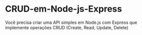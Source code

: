 # CRUD-em-Node-js-Express
Você precisa criar uma API simples em Node.js com Express que implemente operações CRUD (Create, Read, Update, Delete) 


